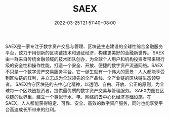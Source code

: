﻿---
weight: 
title: "SAEX"
description: "SAEX是一家专注于数字资产交易与管理、区块链生态建设的全球性综合金融服务平台，致力于用创新的区块链技术和通证经济，构建更美好的金融新世界。"
date: 2022-03-25T21:57:40+08:00
lastmod: 2022-03-25T16:45:40+08:00
draft: false
authors: ["Metabd"]
featuredImage: "saex.webp"
link: ""
tags: ["交易所","SAEX"]
categories: ["navigation"]
navigation: ["交易所"]
lightgallery: true
toc: true
pinned: false
recommend: false
recommend1: false
---
SAEX是一家专注于数字资产交易与管理、区块链生态建设的全球性综合金融服务平台，致力于用创新的区块链技术和通证经济，构建更美好的金融新世界。
SAEX由一群来自传统金融领域的技术团队创办，为全球个人用户和机构投资者带来银行级的安全性和操作性能，打造一个安全、开放、便捷的数字资产流通网络。SAEX不只是一个数字资产交易服务平台，它一诞生就有一个伟大的愿景：人人都能享受到区块链的红利，并立志成为全球领先的全产品线、全产业链的区块链生态领导者。
SAEX恪守区块链的去中心化精神，以透明、自由、开放、公正的原则，为全球每一个区块链投资者，提供最优质的数字资产交易与管理服务。
SAEX力图在区块链的世界里，建立一个类似于水、电、网络的去中心化经济基础设施。在SAEX，人人都能获得稳定、可靠、安全、高效的数字资产服务，同时也能享受平台高速成长所带来的红利。

